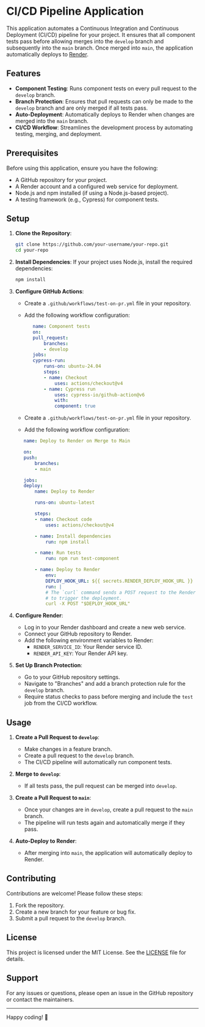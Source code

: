 # CI/CD Pipeline Application

This application automates a Continuous Integration and Continuous Deployment (CI/CD) pipeline for your project. It ensures that all component tests pass before allowing merges into the `develop` branch and subsequently into the `main` branch. Once merged into `main`, the application automatically deploys to [Render](https://render.com/).

## Features

- **Component Testing**: Runs component tests on every pull request to the `develop` branch.
- **Branch Protection**: Ensures that pull requests can only be made to the `develop` branch and are only merged if all tests pass.
- **Auto-Deployment**: Automatically deploys to Render when changes are merged into the `main` branch.
- **CI/CD Workflow**: Streamlines the development process by automating testing, merging, and deployment.

## Prerequisites

Before using this application, ensure you have the following:

- A GitHub repository for your project.
- A Render account and a configured web service for deployment.
- Node.js and npm installed (if using a Node.js-based project).
- A testing framework (e.g., Cypress) for component tests.

## Setup

1. **Clone the Repository**:
   ```bash
   git clone https://github.com/your-username/your-repo.git
   cd your-repo
   ```

2. **Install Dependencies**:
   If your project uses Node.js, install the required dependencies:
   ```bash
   npm install
   ```

3. **Configure GitHub Actions**:
   - Create a `.github/workflows/test-on-pr.yml` file in your repository.
   - Add the following workflow configuration:

     ```yaml
        name: Component tests
        on: 
        pull_request: 
            branches: 
            - develop
        jobs:
        cypress-run:
            runs-on: ubuntu-24.04
            steps:
            - name: Checkout
                uses: actions/checkout@v4
            - name: Cypress run
                uses: cypress-io/github-action@v6
                with:
                component: true
     ```

    - Create a `.github/workflows/test-on-pr.yml` file in your repository.
    - Add the following workflow configuration:

     ```yaml
        name: Deploy to Render on Merge to Main

        on:
        push:
            branches:
            - main

        jobs:
        deploy:
            name: Deploy to Render

            runs-on: ubuntu-latest

            steps:
            - name: Checkout code
                uses: actions/checkout@v4

            - name: Install dependencies
                run: npm install

            - name: Run tests
                run: npm run test-component

            - name: Deploy to Render
                env:
                DEPLOY_HOOK_URL: ${{ secrets.RENDER_DEPLOY_HOOK_URL }}
                run: |
                # The `curl` command sends a POST request to the Render deploy hook URL
                # to trigger the deployment.
                curl -X POST "$DEPLOY_HOOK_URL"
     ```

4. **Configure Render**:
   - Log in to your Render dashboard and create a new web service.
   - Connect your GitHub repository to Render.
   - Add the following environment variables to Render:
     - `RENDER_SERVICE_ID`: Your Render service ID.
     - `RENDER_API_KEY`: Your Render API key.

5. **Set Up Branch Protection**:
   - Go to your GitHub repository settings.
   - Navigate to "Branches" and add a branch protection rule for the `develop` branch.
   - Require status checks to pass before merging and include the `test` job from the CI/CD workflow.

## Usage

1. **Create a Pull Request to `develop`**:
   - Make changes in a feature branch.
   - Create a pull request to the `develop` branch.
   - The CI/CD pipeline will automatically run component tests.

2. **Merge to `develop`**:
   - If all tests pass, the pull request can be merged into `develop`.

3. **Create a Pull Request to `main`**:
   - Once your changes are in `develop`, create a pull request to the `main` branch.
   - The pipeline will run tests again and automatically merge if they pass.

4. **Auto-Deploy to Render**:
   - After merging into `main`, the application will automatically deploy to Render.

## Contributing

Contributions are welcome! Please follow these steps:

1. Fork the repository.
2. Create a new branch for your feature or bug fix.
3. Submit a pull request to the `develop` branch.

## License

This project is licensed under the MIT License. See the [LICENSE](LICENSE) file for details.

## Support

For any issues or questions, please open an issue in the GitHub repository or contact the maintainers.

---

Happy coding! 🚀